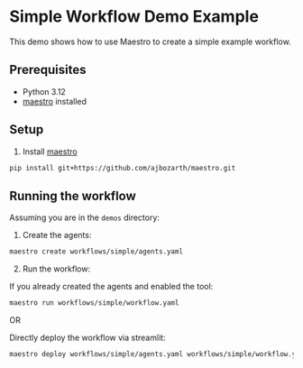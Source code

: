 # Simple Workflow Demo Example

This demo shows how to use Maestro to create a simple example workflow.

## Prerequisites

* Python 3.12
* [maestro](https://github.com/AI4quantum/maestro) installed

## Setup

1. Install [maestro](https://github.com/AI4quantum/maestro)
```bash
pip install git+https://github.com/ajbozarth/maestro.git
```

## Running the workflow

Assuming you are in the `demos` directory:

1. Create the agents:
```bash
maestro create workflows/simple/agents.yaml
```

2. Run the workflow:

If you already created the agents and enabled the tool:
```bash
maestro run workflows/simple/workflow.yaml
```

OR

Directly deploy the workflow via streamlit: 
```bash
maestro deploy workflows/simple/agents.yaml workflows/simple/workflow.yaml
```
